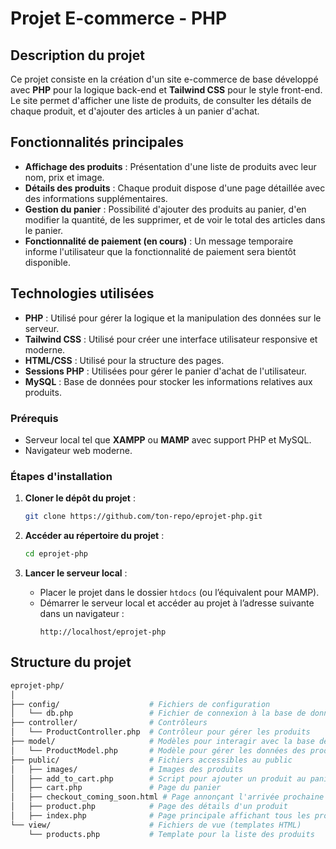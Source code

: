 # Projet E-commerce - PHP 

## Description du projet

Ce projet consiste en la création d'un site e-commerce de base développé avec **PHP** pour la logique back-end et **Tailwind CSS** pour le style front-end.
Le site permet d'afficher une liste de produits, de consulter les détails de chaque produit, et d'ajouter des articles à un panier d'achat. 

## Fonctionnalités principales

- **Affichage des produits** : Présentation d'une liste de produits avec leur nom, prix et image.
- **Détails des produits** : Chaque produit dispose d'une page détaillée avec des informations supplémentaires.
- **Gestion du panier** : Possibilité d'ajouter des produits au panier, d'en modifier la quantité, de les supprimer, et de voir le total des articles dans le panier.
- **Fonctionnalité de paiement (en cours)** : Un message temporaire informe l'utilisateur que la fonctionnalité de paiement sera bientôt disponible.

## Technologies utilisées

- **PHP** : Utilisé pour gérer la logique et la manipulation des données sur le serveur.
- **Tailwind CSS** : Utilisé pour créer une interface utilisateur responsive et moderne.
- **HTML/CSS** : Utilisé pour la structure des pages.
- **Sessions PHP** : Utilisées pour gérer le panier d'achat de l'utilisateur.
- **MySQL** : Base de données pour stocker les informations relatives aux produits.



### Prérequis

- Serveur local tel que **XAMPP** ou **MAMP** avec support PHP et MySQL.
- Navigateur web moderne.

### Étapes d'installation

1. **Cloner le dépôt du projet** :
    ```bash
    git clone https://github.com/ton-repo/eprojet-php.git
    ```

2. **Accéder au répertoire du projet** :
    ```bash
    cd eprojet-php
    ```


3. **Lancer le serveur local** :
    - Placer le projet dans le dossier `htdocs` (ou l’équivalent pour MAMP).
    - Démarrer le serveur local et accéder au projet à l’adresse suivante dans un navigateur :
      ```
      http://localhost/eprojet-php
      ```

## Structure du projet

```bash
eprojet-php/
│
├── config/                    # Fichiers de configuration
│   └── db.php                 # Fichier de connexion à la base de données
├── controller/                # Contrôleurs
│   └── ProductController.php  # Contrôleur pour gérer les produits
├── model/                     # Modèles pour interagir avec la base de données
│   └── ProductModel.php       # Modèle pour gérer les données des produits
├── public/                    # Fichiers accessibles au public
│   ├── images/                # Images des produits
│   ├── add_to_cart.php        # Script pour ajouter un produit au panier
│   ├── cart.php               # Page du panier
│   ├── checkout_coming_soon.html # Page annonçant l'arrivée prochaine du paiement
│   ├── product.php            # Page des détails d'un produit
│   ├── index.php              # Page principale affichant tous les produits
└── view/                      # Fichiers de vue (templates HTML)
    └── products.php           # Template pour la liste des produits
